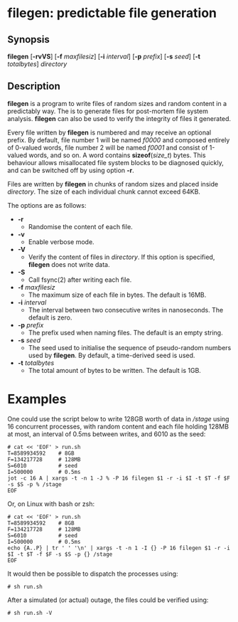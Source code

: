 # filegen: predictable file generation

## Synopsis
**filegen** [**-rvVS**] [**-f** *maxfilesiz*] [**-i** *interval*] [**-p** *prefix*] [**-s** *seed*] [**-t** *totalbytes*] *directory*

## Description
**filegen** is a program to write files of random sizes and random content in a predictably way. The is to generate files for post-mortem file system analysis. **filegen** can also be used to verify the integrity of files it generated.

Every file written by **filegen** is numbered and may receive an optional prefix. By default, file number 1 will be named *f0000* and composed entirely of 0-valued words, file number 2 will be named *f0001* and consist of 1-valued words, and so on. A word contains **sizeof**(*size_t*) bytes. This behaviour allows misallocated file system blocks to be diagnosed quickly, and can be switched off by using option **-r**.

Files are written by **filegen** in chunks of random sizes and placed inside *directory*. The size of each individual chunk cannot exceed 64KB.

The options are as follows:

* **-r**
  * Randomise the content of each file.
* **-v**
  * Enable verbose mode.
* **-V**
  * Verify the content of files in *directory*. If this option is specified, **filegen** does not write data.
* **-S**
  * Call fsync(2) after writing each file.
* **-f** *maxfilesiz*
  * The maximum size of each file in bytes. The default is 16MB.
* **-i** *interval*
  * The interval between two consecutive writes in nanoseconds. The default is zero.
* **-p** *prefix*
  * The prefix used when naming files. The default is an empty string.
* **-s** *seed*
  * The seed used to initialise the sequence of pseudo-random numbers used by **filegen**. By default, a time-derived seed is used.
* **-t** *totalbytes*
  * The total amount of bytes to be written. The default is 1GB.

# Examples

One could use the script below to write 128GB worth of data in */stage* using 16 concurrent processes, with random content and each file holding 128MB at most, an interval of 0.5ms between writes, and 6010 as the seed:

```
# cat << 'EOF' > run.sh
T=8589934592    # 8GB
F=134217728     # 128MB
S=6010          # seed
I=500000        # 0.5ms
jot -c 16 A | xargs -t -n 1 -J % -P 16 filegen $1 -r -i $I -t $T -f $F -s $S -p % /stage
EOF
```

Or, on Linux with bash or zsh:

```
# cat << 'EOF' > run.sh
T=8589934592    # 8GB
F=134217728     # 128MB
S=6010          # seed
I=500000        # 0.5ms
echo {A..P} | tr ' ' '\n' | xargs -t -n 1 -I {} -P 16 filegen $1 -r -i $I -t $T -f $F -s $S -p {} /stage
EOF
```

It would then be possible to dispatch the processes using:

```
# sh run.sh
```

After a simulated (or actual) outage, the files could be verified using:

```
# sh run.sh -V
```

